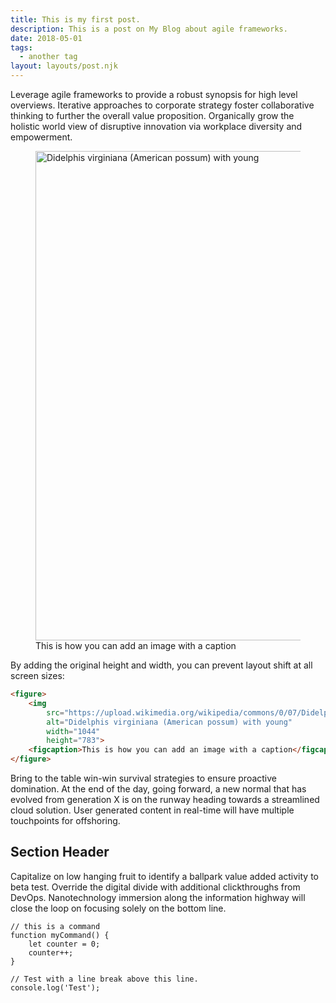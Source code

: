 ```yaml
---
title: This is my first post.
description: This is a post on My Blog about agile frameworks.
date: 2018-05-01
tags:
  - another tag
layout: layouts/post.njk
---
```

Leverage agile frameworks to provide a robust synopsis for high level overviews. Iterative approaches to corporate strategy foster collaborative thinking to further the overall value proposition. Organically grow the holistic world view of disruptive innovation via workplace diversity and empowerment.

<figure>
	<img src="https://upload.wikimedia.org/wikipedia/commons/0/07/Didelphis_virginiana_with_young.JPG" alt="Didelphis virginiana (American possum) with young" width="1044" height="783">
	<figcaption>This is how you can add an image with a caption</figcaption>
</figure>

By adding the original height and width, you can prevent layout shift at all screen sizes:

```html
<figure>
	<img
		src="https://upload.wikimedia.org/wikipedia/commons/0/07/Didelphis_virginiana_with_young.JPG"
		alt="Didelphis virginiana (American possum) with young"
		width="1044"
		height="783">
	<figcaption>This is how you can add an image with a caption</figcaption>
</figure>
```

Bring to the table win-win survival strategies to ensure proactive domination. At the end of the day, going forward, a new normal that has evolved from generation X is on the runway heading towards a streamlined cloud solution. User generated content in real-time will have multiple touchpoints for offshoring.

## Section Header

Capitalize on low hanging fruit to identify a ballpark value added activity to beta test. Override the digital divide with additional clickthroughs from DevOps. Nanotechnology immersion along the information highway will close the loop on focusing solely on the bottom line.

``` text/2-3
// this is a command
function myCommand() {
	let counter = 0;
	counter++;
}

// Test with a line break above this line.
console.log('Test');
```
